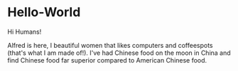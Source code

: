 # Hello-World

Hi Humans!

Alfred is here, I beautiful women that likes computers and coffeespots (that's what I am made of!).
I've had Chinese food on the moon in China and find Chinese food far superior compared to American Chinese food.
